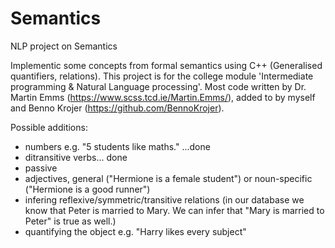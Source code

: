 # Semantics
NLP project on Semantics

Implementic some concepts from formal semantics using C++ (Generalised quantifiers, relations).
This project is for the college module 'Intermediate programming & Natural Language processing'.
Most code written by Dr. Martin Emms (https://www.scss.tcd.ie/Martin.Emms/), 
added to by myself and Benno Krojer (https://github.com/BennoKrojer).


Possible additions:
- numbers e.g. "5 students like maths." ...done
- ditransitive verbs... done
- passive
- adjectives, general ("Hermione is a female student") or noun-specific ("Hermione is a good runner")
- infering reflexive/symmetric/transitive relations (in our database we know that Peter is married to Mary. We can infer that "Mary is married to Peter" is true as well.)
- quantifying the object e.g. "Harry likes every subject"
